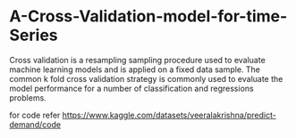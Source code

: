 # A-Cross-Validation-model-for-time-Series
Cross validation is a resampling sampling procedure used to evaluate machine learning models and is applied on a fixed data sample. The common k fold cross validation strategy is commonly used to evaluate the model performance for a number of classification and regressions problems.

for code refer https://www.kaggle.com/datasets/veeralakrishna/predict-demand/code

